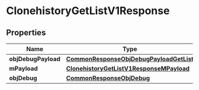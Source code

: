 
# ClonehistoryGetListV1Response

## Properties
Name | Type | Description | Notes
------------ | ------------- | ------------- | -------------
**objDebugPayload** | [**CommonResponseObjDebugPayloadGetList**](CommonResponseObjDebugPayloadGetList.md) |  | 
**mPayload** | [**ClonehistoryGetListV1ResponseMPayload**](ClonehistoryGetListV1ResponseMPayload.md) |  | 
**objDebug** | [**CommonResponseObjDebug**](CommonResponseObjDebug.md) |  |  [optional]



